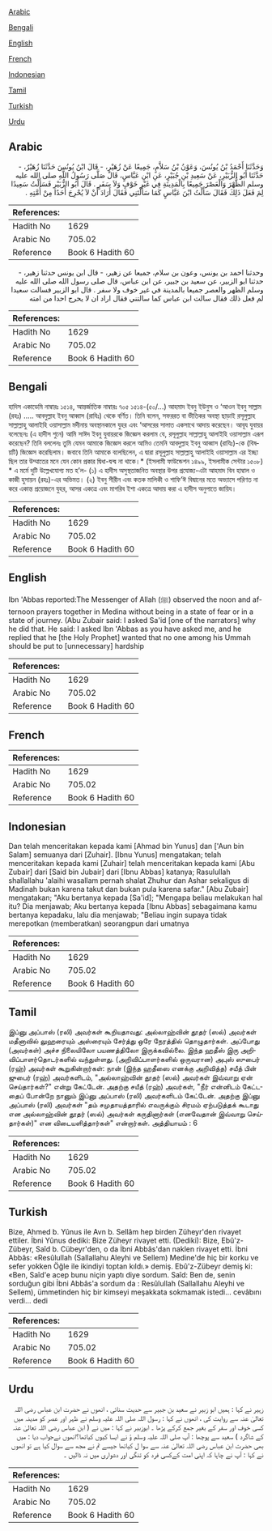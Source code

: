 [Arabic](#arabic)

[Bengali](#bengali)

[English](#english)

[French](#french)

[Indonesian](#indonesian)

[Tamil](#tamil)

[Turkish](#turkish)

[Urdu](#urdu)

## Arabic


<div dir="rtl" lang="ar" style={{fontSize:'larger',backgroundColor:'#f8f9fa',padding:20}}>
وَحَدَّثَنَا أَحْمَدُ بْنُ يُونُسَ، وَعَوْنُ بْنُ سَلاَّمٍ، جَمِيعًا عَنْ زُهَيْرٍ، - قَالَ ابْنُ يُونُسَ حَدَّثَنَا زُهَيْرٌ، - حَدَّثَنَا أَبُو الزُّبَيْرِ، عَنْ سَعِيدِ بْنِ جُبَيْرٍ، عَنِ ابْنِ عَبَّاسٍ، قَالَ صَلَّى رَسُولُ اللَّهِ صلى الله عليه وسلم الظُّهْرَ وَالْعَصْرَ جَمِيعًا بِالْمَدِينَةِ فِي غَيْرِ خَوْفٍ وَلاَ سَفَرٍ ‏.‏ قَالَ أَبُو الزُّبَيْرِ فَسَأَلْتُ سَعِيدًا لِمَ فَعَلَ ذَلِكَ فَقَالَ سَأَلْتُ ابْنَ عَبَّاسٍ كَمَا سَأَلْتَنِي فَقَالَ أَرَادَ أَنْ لاَ يُحْرِجَ أَحَدًا مِنْ أُمَّتِهِ ‏.‏
</div>
<div style={{backgroundColor:'#f8f9fa',padding:20, marginBottom: 10}}><table> <thead> <tr> <th>References:</th> <th></th> </tr> </thead> <tbody><tr><td>Hadith No</td><td>1629</td></tr><tr><td>Arabic No</td><td>705.02</td></tr><tr><td>Reference</td><td>Book 6 Hadith 60</td></tr></tbody></table></div>


<div dir="rtl" lang="ar" style={{fontSize:'larger',backgroundColor:'#f8f9fa',padding:20}}>
وحدثنا احمد بن يونس، وعون بن سلام، جميعا عن زهير، - قال ابن يونس حدثنا زهير، - حدثنا ابو الزبير، عن سعيد بن جبير، عن ابن عباس، قال صلى رسول الله صلى الله عليه وسلم الظهر والعصر جميعا بالمدينة في غير خوف ولا سفر . قال ابو الزبير فسالت سعيدا لم فعل ذلك فقال سالت ابن عباس كما سالتني فقال اراد ان لا يحرج احدا من امته
</div>
<div style={{backgroundColor:'#f8f9fa',padding:20, marginBottom: 10}}><table> <thead> <tr> <th>References:</th> <th></th> </tr> </thead> <tbody><tr><td>Hadith No</td><td>1629</td></tr><tr><td>Arabic No</td><td>705.02</td></tr><tr><td>Reference</td><td>Book 6 Hadith 60</td></tr></tbody></table></div>

## Bengali


<div dir="ltr" lang="bn" style={{fontSize:'larger',backgroundColor:'#f8f9fa',padding:20}}>
হাদিস একাডেমি নাম্বারঃ ১৫১৪, আন্তর্জাতিক নাম্বারঃ ৭০৫ ১৫১৪-(৫০/...) আহমাদ ইবনু ইউনুস ও ‘আওন ইবনু সাল্লাম (রহঃ) ..... আবদুল্লাহ ইবনু আব্বাস (রাযিঃ) থেকে বর্ণিত। তিনি বলেন, সফররত বা ভীতিকর অবস্থা ছাড়াই রসূলুল্লাহ সাল্লাল্লাহু আলাইহি ওয়াসাল্লাম মদীনায় অবস্থানকালে যুহর এবং ‘আসরের সালাত একসাথে আদায় করেছেন। আবূয যুবায়র বলেছেনঃ (এ হাদীস শুনে) আমি সাঈদ ইবনু যুবায়রকে জিজ্ঞেস করলাম যে, রসূলুল্লাহ সাল্লাল্লাহু আলাইহি ওয়াসাল্লাম এরূপ করেছেন? তিনি বললেনঃ তুমি যেমন আমাকে জিজ্ঞেস করলে আমিও তেমনি আবদুল্লাহ ইবনু আব্বাস (রাযিঃ)-কে (বিষয়টি) জিজ্ঞেস করেছিলাম। জবাবে তিনি আমাকে বলেছিলেন, এ দ্বারা রসূলুল্লাহ সাল্লাল্লাহু আলাইহি ওয়াসাল্লাম এর ইচ্ছা ছিল তার উম্মাতের মনে যেন কোন প্রকার দ্বিধা-দ্বন্দ্ব না থাকে।* (ইসলামী ফাউন্ডেশন ১৪৯৯, ইসলামীক সেন্টার ১৫০৮) * এ মর্মে দুটি উল্লেখযোগ্য মত হ’ল- (১) এ হাদীস অসুস্থতাজনিত অবস্থার উপর প্রযোজ্য-এটা আহমাদ বিন হাম্বাল ও কাজী হুসায়ন (রহঃ)-এর অভিমত। (২) ইবনু সীরীন এবং কতক মালিকী ও শাফি’ঈ বিদ্বানের মতে অভ্যাসে পরিণত না করে একান্ত প্রয়োজনে যুহর, আসর একত্রে এবং মাগরিব ইশা একত্রে আদায় করা এ হাদীস অনুপাতে জায়িয।
</div>
<div style={{backgroundColor:'#f8f9fa',padding:20, marginBottom: 10}}><table> <thead> <tr> <th>References:</th> <th></th> </tr> </thead> <tbody><tr><td>Hadith No</td><td>1629</td></tr><tr><td>Arabic No</td><td>705.02</td></tr><tr><td>Reference</td><td>Book 6 Hadith 60</td></tr></tbody></table></div>

## English


<div dir="ltr" lang="en" style={{fontSize:'larger',backgroundColor:'#f8f9fa',padding:20}}>
Ibn 'Abbas reported:The Messenger of Allah (ﷺ) observed the noon and afternoon prayers together in Medina without being in a state of fear or in a state of journey. (Abu Zubair said: I asked Sa'id [one of the narrators] why he did that. He said: I asked Ibn 'Abbas as you have asked me, and he replied that he [the Holy Prophet] wanted that no one among his Ummah should be put to [unnecessary] hardship
</div>
<div style={{backgroundColor:'#f8f9fa',padding:20, marginBottom: 10}}><table> <thead> <tr> <th>References:</th> <th></th> </tr> </thead> <tbody><tr><td>Hadith No</td><td>1629</td></tr><tr><td>Arabic No</td><td>705.02</td></tr><tr><td>Reference</td><td>Book 6 Hadith 60</td></tr></tbody></table></div>

## French


<div dir="ltr" lang="fr" style={{fontSize:'larger',backgroundColor:'#f8f9fa',padding:20}}>

</div>
<div style={{backgroundColor:'#f8f9fa',padding:20, marginBottom: 10}}><table> <thead> <tr> <th>References:</th> <th></th> </tr> </thead> <tbody><tr><td>Hadith No</td><td>1629</td></tr><tr><td>Arabic No</td><td>705.02</td></tr><tr><td>Reference</td><td>Book 6 Hadith 60</td></tr></tbody></table></div>

## Indonesian


<div dir="ltr" lang="id" style={{fontSize:'larger',backgroundColor:'#f8f9fa',padding:20}}>
Dan telah menceritakan kepada kami [Ahmad bin Yunus] dan ['Aun bin Salam] semuanya dari [Zuhair]. [Ibnu Yunus] mengatakan; telah menceritakan kepada kami [Zuhair] telah menceritakan kepada kami [Abu Zubair] dari [Said bin Jubair] dari [Ibnu Abbas] katanya; Rasulullah shallallahu 'alaihi wasallam pernah shalat Zhuhur dan Ashar sekaligus di Madinah bukan karena takut dan bukan pula karena safar." [Abu Zubair] mengatakan; "Aku bertanya kepada [Sa'id]; "Mengapa beliau melakukan hal itu? Dia menjawab; Aku bertanya kepada [Ibnu Abbas] sebagaimana kamu bertanya kepadaku, lalu dia menjawab; "Beliau ingin supaya tidak merepotkan (memberatkan) seorangpun dari umatnya
</div>
<div style={{backgroundColor:'#f8f9fa',padding:20, marginBottom: 10}}><table> <thead> <tr> <th>References:</th> <th></th> </tr> </thead> <tbody><tr><td>Hadith No</td><td>1629</td></tr><tr><td>Arabic No</td><td>705.02</td></tr><tr><td>Reference</td><td>Book 6 Hadith 60</td></tr></tbody></table></div>

## Tamil


<div dir="ltr" lang="ta" style={{fontSize:'larger',backgroundColor:'#f8f9fa',padding:20}}>
இப்னு அப்பாஸ் (ரலி) அவர்கள் கூறியதாவது: அல்லாஹ்வின் தூதர் (ஸல்) அவர்கள் மதீனாவில் லுஹரையும் அஸ்ரையும் சேர்த்து ஒரே நேரத்தில் தொழுதார்கள். அப்போது (அவர்கள்) அச்ச நிலையிலோ பயணத்திலோ இருக்கவில்லை. இந்த ஹதீஸ் இரு அறிவிப்பாளர்தொடர்களில் வந்துள்ளது. (அறிவிப்பாளர்களில் ஒருவரான) அபுஸ் ஸுபைர் (ரஹ்) அவர்கள் கூறுகின்றார்கள்: நான் (இந்த ஹதீஸை எனக்கு அறிவித்த) சயீத் பின் ஜுபைர் (ரஹ்) அவர்களிடம், "அல்லாஹ்வின் தூதர் (ஸல்) அவர்கள் இவ்வாறு ஏன் செய்தார்கள்?" என்று கேட்டேன். அதற்கு சயீத் (ரஹ்) அவர்கள், "நீர் என்னிடம் கேட்டதைப் போன்றே நானும் இப்னு அப்பாஸ் (ரலி) அவர்களிடம் கேட்டேன். அதற்கு இப்னு அப்பாஸ் (ரலி) அவர்கள் "தம் சமுதாயத்தாரில் எவருக்கும் சிரமம் ஏற்படுத்தக் கூடாது என அல்லாஹ்வின் தூதர் (ஸல்) அவர்கள் கருதினார்கள் (எனவேதான் இவ்வாறு செய்தார்கள்)" என விடையளித்தார்கள்" என்றார்கள். அத்தியாயம் : 6
</div>
<div style={{backgroundColor:'#f8f9fa',padding:20, marginBottom: 10}}><table> <thead> <tr> <th>References:</th> <th></th> </tr> </thead> <tbody><tr><td>Hadith No</td><td>1629</td></tr><tr><td>Arabic No</td><td>705.02</td></tr><tr><td>Reference</td><td>Book 6 Hadith 60</td></tr></tbody></table></div>

## Turkish


<div dir="ltr" lang="tr" style={{fontSize:'larger',backgroundColor:'#f8f9fa',padding:20}}>
Bize, Ahmed b. Yûnus ile Avn b. Sellâm hep birden Züheyr'den rivayet ettiler. İbni Yûnus dediki: Bize Züheyr rivayet etti. (Dediki): Bize, Ebû'z-Zübeyr, Saîd b. Cübeyr'den, o da İbni Abbâs'dan naklen rivayet etti. İbni Abbâs: «Resûlullah (Sallallahu Aleyhi ve Sellem) Medine'de hiç bir korku ve sefer yokken Öğle ile ikindiyi toptan kıldı.» demiş. Ebû'z-Zübeyr demiş ki: «Ben, Saîd'e acep bunu niçin yaptı diye sordum. Saîd: Ben de, senin sorduğun gibi İbni Abbâs'a sordum da : Resûlullah (Sallallahu Aleyhi ve Sellem), ümmetinden hiç bir kimseyi meşakkata sokmamak istedi... cevâbını verdi... dedi
</div>
<div style={{backgroundColor:'#f8f9fa',padding:20, marginBottom: 10}}><table> <thead> <tr> <th>References:</th> <th></th> </tr> </thead> <tbody><tr><td>Hadith No</td><td>1629</td></tr><tr><td>Arabic No</td><td>705.02</td></tr><tr><td>Reference</td><td>Book 6 Hadith 60</td></tr></tbody></table></div>

## Urdu


<div dir="rtl" lang="ur" style={{fontSize:'larger',backgroundColor:'#f8f9fa',padding:20}}>
زہیر نے کہا : ہمیں ابو زبیر نے سعید بن جبیر سے حدیث سنائی ، انھوں نے حضرت ابن عباس رضی اللہ تعالیٰ عنہ سے روایت کی ، انھوں نے کہا : رسول اللہ صلی اللہ علیہ وسلم نے ظہر اور عصر کو مدینہ میں کسی خوف اور سفر کے بغیر جمع کرکے پڑھا ۔ ابوزبیر نے کہا : میں نے ( ابن عباس رضی اللہ تعالیٰ عنہ کے شاگرد ) سعید سے پوچھا : آپ صلی اللہ علیہ وسلم ؤ نے ایسا کیوں کیاتھا؟انھوں نےجواب دیا : میں بھی حضرت ابن عباس رضی اللہ تعالیٰ عنہ سے سوا ل کیاتھا جیسے تم نے مجھ سے سوال کیا ہے تو انھوں نے کہا : آپ نے چاہا کہ اپنی امت کےکسی فرد کو تنگی اور دشواری میں نہ ڈالیں ۔
</div>
<div style={{backgroundColor:'#f8f9fa',padding:20, marginBottom: 10}}><table> <thead> <tr> <th>References:</th> <th></th> </tr> </thead> <tbody><tr><td>Hadith No</td><td>1629</td></tr><tr><td>Arabic No</td><td>705.02</td></tr><tr><td>Reference</td><td>Book 6 Hadith 60</td></tr></tbody></table></div>